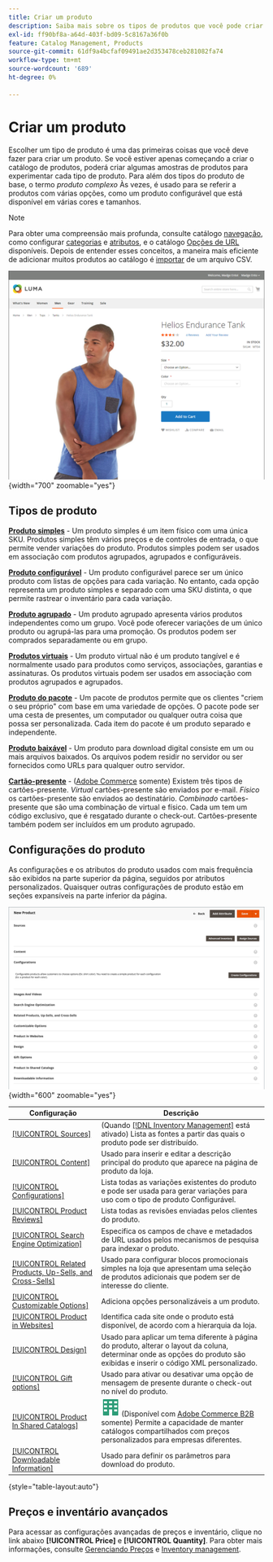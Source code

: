 ```yaml
---
title: Criar um produto
description: Saiba mais sobre os tipos de produtos que você pode criar para o catálogo.
exl-id: ff90bf8a-a64d-403f-bd09-5c8167a36f0b
feature: Catalog Management, Products
source-git-commit: 61df9a4bcfaf09491ae2d353478ceb281082fa74
workflow-type: tm+mt
source-wordcount: '689'
ht-degree: 0%

---
```


# Criar um produto

Escolher um tipo de produto é uma das primeiras coisas que você deve fazer para criar um produto. Se você estiver apenas começando a criar o catálogo de produtos, poderá criar algumas amostras de produtos para experimentar cada tipo de produto. Para além dos tipos do produto de base, o termo _produto complexo_ Às vezes, é usado para se referir a produtos com várias opções, como um produto configurável que está disponível em várias cores e tamanhos.

>[!NOTE]
>
>Para obter uma compreensão mais profunda, consulte catálogo [navegação](navigation.md), como configurar [categorias](categories.md) e [atributos](product-attributes.md), e o catálogo [Opções de URL](catalog-urls.md) disponíveis. Depois de entender esses conceitos, a maneira mais eficiente de adicionar muitos produtos ao catálogo é [importar](../systems/data-import.md) de um arquivo CSV.

![Página do produto na loja](./assets/storefront-product-page.png){width="700" zoomable="yes"}

## Tipos de produto

**[Produto simples](product-create-simple.md)** - Um produto simples é um item físico com uma única SKU. Produtos simples têm vários preços e de controles de entrada, o que permite vender variações do produto. Produtos simples podem ser usados em associação com produtos agrupados, agrupados e configuráveis.

**[Produto configurável](product-create-configurable.md)** - Um produto configurável parece ser um único produto com listas de opções para cada variação. No entanto, cada opção representa um produto simples e separado com uma SKU distinta, o que permite rastrear o inventário para cada variação.

**[Produto agrupado](product-create-grouped.md)** - Um produto agrupado apresenta vários produtos independentes como um grupo. Você pode oferecer variações de um único produto ou agrupá-las para uma promoção. Os produtos podem ser comprados separadamente ou em grupo.

**[Produtos virtuais](product-create-virtual.md)** - Um produto virtual não é um produto tangível e é normalmente usado para produtos como serviços, associações, garantias e assinaturas. Os produtos virtuais podem ser usados em associação com produtos agrupados e agrupados.

**[Produto do pacote](product-create-bundle.md)**  - Um pacote de produtos permite que os clientes &quot;criem o seu próprio&quot; com base em uma variedade de opções. O pacote pode ser uma cesta de presentes, um computador ou qualquer outra coisa que possa ser personalizada. Cada item do pacote é um produto separado e independente.

**[Produto baixável](product-create-downloadable.md)** - Um produto para download digital consiste em um ou mais arquivos baixados. Os arquivos podem residir no servidor ou ser fornecidos como URLs para qualquer outro servidor.

**[Cartão-presente](product-gift-card-create.md)** - ([Adobe Commerce](../landing/home.md#product-editions) somente) Existem três tipos de cartões-presente. _Virtual_ cartões-presente são enviados por e-mail. _Físico_ os cartões-presente são enviados ao destinatário. _Combinado_ cartões-presente que são uma combinação de virtual e físico. Cada um tem um código exclusivo, que é resgatado durante o check-out. Cartões-presente também podem ser incluídos em um produto agrupado.

## Configurações do produto

As configurações e os atributos do produto usados com mais frequência são exibidos na parte superior da página, seguidos por atributos personalizados. Quaisquer outras configurações de produto estão em seções expansíveis na parte inferior da página.

![Configurações do produto](./assets/product-settings.png){width="600" zoomable="yes"}

| Configuração | Descrição |
|--- |--- |
| [[!UICONTROL Sources]](../inventory-management/sources-assign-per-product.md) | (Quando [[!DNL Inventory Management]](../inventory-management/introduction.md) está ativado) Lista as fontes a partir das quais o produto pode ser distribuído. |
| [[!UICONTROL Content]](product-content.md) | Usado para inserir e editar a descrição principal do produto que aparece na página de produto da loja. |
| [[!UICONTROL Configurations]](product-configurations.md) | Lista todas as variações existentes do produto e pode ser usada para gerar variações para uso com o tipo de produto Configurável. |
| [[!UICONTROL Product Reviews]](settings-advanced-product-reviews.md) | Lista todas as revisões enviadas pelos clientes do produto. |
| [[!UICONTROL Search Engine Optimization]](product-search-engine-optimization.md) | Especifica os campos de chave e metadados de URL usados pelos mecanismos de pesquisa para indexar o produto. |
| [[!UICONTROL Related Products, Up-Sells, and Cross-Sells]](related-products-up-sells-cross-sells.md) | Usado para configurar blocos promocionais simples na loja que apresentam uma seleção de produtos adicionais que podem ser de interesse do cliente. |
| [[!UICONTROL Customizable Options]](settings-advanced-custom-options.md) | Adiciona opções personalizáveis a um produto. |
| [[!UICONTROL Product in Websites]](settings-basic-websites.md) | Identifica cada site onde o produto está disponível, de acordo com a hierarquia da loja. |
| [[!UICONTROL Design]](settings-advanced-design.md) | Usado para aplicar um tema diferente à página do produto, alterar o layout da coluna, determinar onde as opções do produto são exibidas e inserir o código XML personalizado. |
| [[!UICONTROL Gift options]](product-gift-options.md) | Usado para ativar ou desativar uma opção de mensagem de presente durante o check-out no nível do produto. |
| [[!UICONTROL Product In Shared Catalogs]](../b2b/catalog-shared.md) | ![Adobe Commerce B2B](../assets/b2b.svg) (Disponível com [Adobe Commerce B2B](../b2b/introduction.md) somente) Permite a capacidade de manter catálogos compartilhados com preços personalizados para empresas diferentes. |
| [[!UICONTROL Downloadable Information]](product-create-downloadable.md#step-5-complete-the-downloadable-information) | Usado para definir os parâmetros para download do produto. |

{style="table-layout:auto"}

## Preços e inventário avançados

Para acessar as configurações avançadas de preços e inventário, clique no link abaixo **[!UICONTROL Price]** e **[!UICONTROL Quantity]**. Para obter mais informações, consulte [Gerenciando Preços](pricing-advanced.md) e [Inventory management](../inventory-management/introduction.md).
